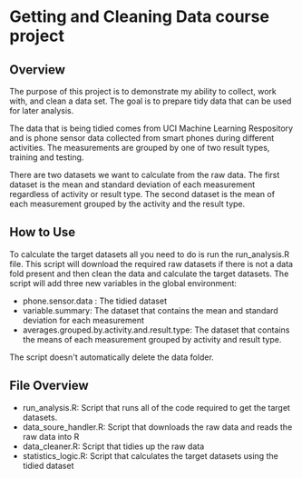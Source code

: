 Getting and Cleaning Data course project
========================================

Overview
--------
The purpose of this project is to demonstrate my ability to collect, work with, and clean a data set. The goal is to prepare tidy data that can be used for later analysis.

The data that is being tidied comes from UCI Machine Learning Respository and is phone sensor data collected from smart phones during different activities. The measurements are grouped by one of two result types, training and testing.

There are two datasets we want to calculate from the raw data. The first dataset is the mean and standard deviation of each measurement regardless of activity or result type. The second dataset is the mean of each measurement grouped by the activity and the result type.

How to Use
----------
To calculate the target datasets all you need to do is run the run_analysis.R file. This script will download the required raw datasets if there is not a data fold present and then clean the data and calculate the target datasets. The script will add three new variables in the global environment:
* phone.sensor.data : The tidied dataset
* variable.summary: The dataset that contains the mean and standard deviation for each measurement
* averages.grouped.by.activity.and.result.type: The dataset that contains the means of each measurement grouped by activity and result type.

The script doesn't automatically delete the data folder.

File Overview
-------------
* run_analysis.R: Script that runs all of the code required to get the target datasets.
* data_soure_handler.R: Script that downloads the raw data and reads the raw data into R
* data_cleaner.R: Script that tidies up the raw data
* statistics_logic.R: Script that calculates the target datasets using the tidied dataset